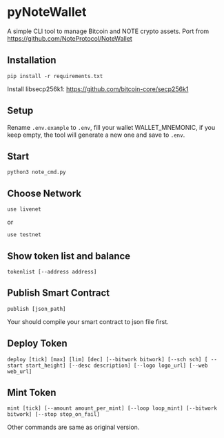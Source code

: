 # pyNoteWallet

A simple CLI tool to manage Bitcoin and NOTE crypto assets.
Port from https://github.com/NoteProtocol/NoteWallet

## Installation


```
pip install -r requirements.txt
```

Install libsecp256k1:
https://github.com/bitcoin-core/secp256k1

## Setup
Rename `.env.example` to `.env`, fill your wallet WALLET_MNEMONIC, if you keep empty, the tool will generate a new one and save to `.env`.

## Start
```
python3 note_cmd.py
```

## Choose Network
```
use livenet
```
or
```
use testnet
```

## Show token list and balance
```
tokenlist [--address address]
```

## Publish Smart Contract
```
publish [json_path]
```
Your should compile your smart contract to json file first.

## Deploy Token
```
deploy [tick] [max] [lim] [dec] [--bitwork bitwork] [--sch sch] [ --start start_height] [--desc description] [--logo logo_url] [--web web_url]
```

## Mint Token
```
mint [tick] [--amount amount_per_mint] [--loop loop_mint] [--bitwork bitwork] [--stop stop_on_fail]
```

Other commands are same as original version.
